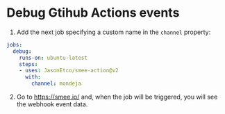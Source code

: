 # Debug Gtihub Actions events

1. Add the next job specifying a custom name in the `channel` property:

```yaml
jobs:
  debug:
    runs-on: ubuntu-latest
    steps:
    - uses: JasonEtco/smee-action@v2
      with:
        channel: mondeja
```

2. Go to https://smee.io/<CHANNEL> and, when the job will be triggered,
 you will see the webhook event data.

